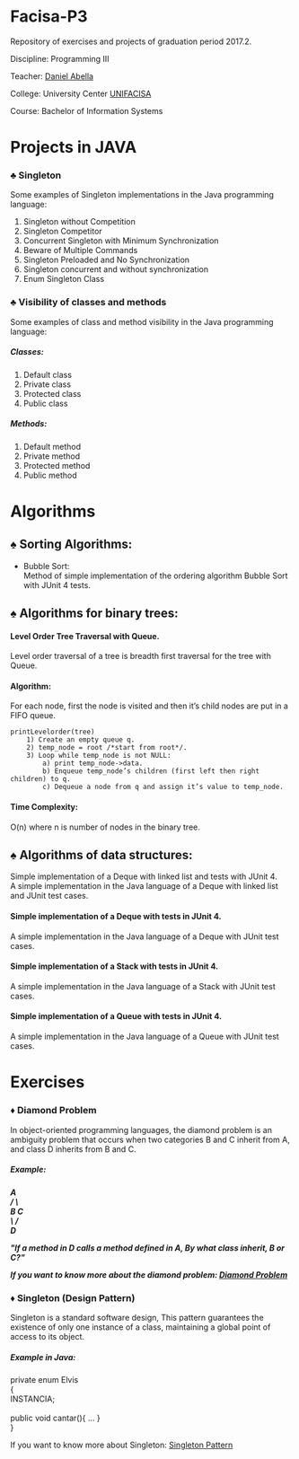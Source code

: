 # Facisa-P3

Repository of exercises and projects of graduation period 2017.2.

Discipline: Programming III

Teacher: [Daniel Abella](https://github.com/daniel-abella)

College: University Center [UNIFACISA](http://www.cesed.br/portal/)

Course: Bachelor of Information Systems


# Projects in JAVA

<h3> ♣ Singleton </h3>
    <dt> Some examples of Singleton implementations in the Java programming language: </dt>
		<ol>
			<li> Singleton without Competition </li>
			<li> Singleton Competitor </li>
			<li> Concurrent Singleton with Minimum Synchronization </li>
			<li> Beware of Multiple Commands </li>
			<li> Singleton Preloaded and No Synchronization </li>
			<li> Singleton concurrent and without synchronization </li>
			<li> Enum Singleton Class </li>
		</ol>

<h3> ♣ Visibility of classes and methods </h3>
 	<dt> Some examples of class and method visibility in the Java programming language: </dt>
 		<h5> Classes: </h5>
 			<ol>
				<li> Default class </li>
				<li> Private class </li>
				<li> Protected class </li>
				<li> Public class </li>
			</ol>	
		<h5> Methods: </h5>
 			<ol>
				<li> Default method </li>
				<li> Private method </li>
				<li> Protected method </li>
				<li> Public method </li>
			</ol>

# Algorithms

<h2> ♠ Sorting Algorithms: </h2>

<ul>
<li> Bubble Sort: </li>
	<dt> Method of simple implementation of the ordering algorithm Bubble Sort with JUnit 4 tests. </dt>
</ul>

<h2> ♠ Algorithms for binary trees: </h2>

<h4> Level Order Tree Traversal with Queue. </h4>
	<dt> Level order traversal of a tree is breadth first traversal for the tree with Queue. </dt>
	
<h4> Algorithm: </h4>
	<dt> For each node, first the node is visited and then it’s child nodes are put in a FIFO queue. </dt>
	
	printLevelorder(tree)
		1) Create an empty queue q.
		2) temp_node = root /*start from root*/.
		3) Loop while temp_node is not NULL:
			a) print temp_node->data.
			b) Enqueue temp_node’s children (first left then right children) to q.
			c) Dequeue a node from q and assign it’s value to temp_node.
		   
<h4> Time Complexity: </h4> 
	<dt> O(n) where n is number of nodes in the binary tree. </dt>

<h2> ♠ Algorithms of data structures: </h2>

<dt> Simple implementation of a Deque with linked list and tests with JUnit 4. </dt>
	 A simple implementation in the Java language of a Deque with linked list and JUnit test cases.
	
<h4> Simple implementation of a Deque with tests in JUnit 4. </h4>
	<dt> A simple implementation in the Java language of a Deque with JUnit test cases. </dt>
	
<h4> Simple implementation of a Stack with tests in JUnit 4. </h4>
	<dt> A simple implementation in the Java language of a Stack with JUnit test cases. </dt>

<h4> Simple implementation of a Queue with tests in JUnit 4. </h4>
	<dt> A simple implementation in the Java language of a Queue with JUnit test cases. </dt>
	
# Exercises

<h3> ♦ Diamond Problem </h3>
	<dt> In object-oriented programming languages, the diamond problem is an ambiguity problem that occurs when two categories B and 	      C inherit from A, and class D inherits from B and C. 
	</dt>
	
<h5> Example: <h5>
	<dt>  		 A <br>
	    		/ \ <br>
	   	       B   C <br>
	    		\ / <br>
	      		 D <br>
	</dt>
	<p><i><dt> "If a method in D calls a method defined in A, By what class inherit, B or C?" </dt></i></p>
	
If you want to know more about the diamond problem: [Diamond Problem](https://es.wikipedia.org/wiki/Problema_del_diamante) 

	
<h3> ♦ Singleton (Design Pattern) </h3>
	<dt> Singleton is a standard software design, This pattern guarantees the existence of only one instance of a class, maintaining 	      a global point of access to its object.
	</dt>
	
<h5> Example in Java: </h5>
	private enum Elvis <br>
  	{ <br>
      	       INSTANCIA; <br>
  			<br>
      	       public void cantar(){ ... } <br>
  	} <br>

If you want to know more about Singleton: [Singleton Pattern](https://en.wikipedia.org/wiki/Singleton_pattern)
